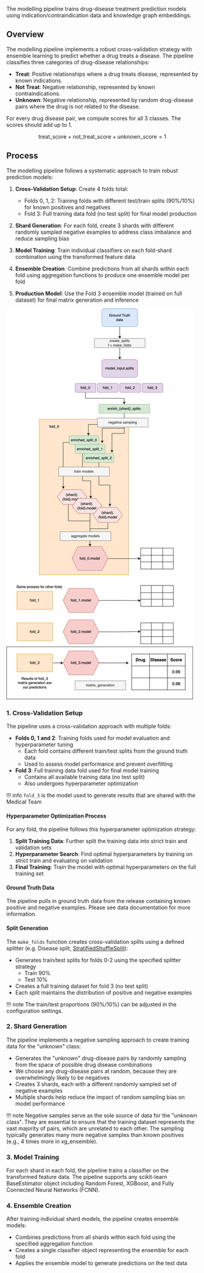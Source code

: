 The modelling pipeline trains drug-disease treatment prediction models using indication/contraindication data and knowledge graph embeddings.

## Overview

The modelling pipeline implements a robust cross-validation strategy with ensemble learning to predict whether a drug treats a disease. The pipeline classifies three categories of drug-disease relationships:

- **Treat**: Positive relationships where a drug treats disease, represented by known indications. 
- **Not Treat**: Negative relationship, represented by known contraindications.
- **Unknown**: Negative relationship, represented by random drug-disease pairs where the drug is not related to the disease.


For every drug disease pair, we compute scores for all 3 classes. The scores should add up to 1. 

$$\text{treat_score} + \text{not_treat_score} + \text{unknown_score} = 1$$

## Process

The modelling pipeline follows a systematic approach to train robust prediction models:

1. **Cross-Validation Setup**: Create 4 folds total:
    - Folds 0, 1, 2: Training folds with different test/train splits (90%/10%) for known positives and negatives
    - Fold 3: Full training data fold (no test split) for final model production

2. **Shard Generation**: For each fold, create 3 shards with different randomly sampled negative examples to address class imbalance and reduce sampling bias

3. **Model Training**: Train individual classifiers on each fold-shard combination using the transformed feature data

4. **Ensemble Creation**: Combine predictions from all shards within each fold using aggregation functions to produce one ensemble model per fold

5. **Production Model**: Use the Fold 3 ensemble model (trained on full dataset) for final matrix generation and inference




![](../../assets/img/modelling_pipeline_docs.drawio.png)



### 1. Cross-Validation Setup

The pipeline uses a cross-validation approach with multiple folds:

- **Folds 0, 1 and 2**: Training folds used for model evaluation and hyperparameter tuning
    - Each fold contains different train/test splits from the ground truth data
    - Used to assess model performance and prevent overfitting
- **Fold 3**: Full training data fold used for final model training
    - Contains all available training data (no test split)
    - Also undergoes hyperparameter optimization

!!! info
    `fold_3` is the model used to generate results that are shared with the Medical Team

#### Hyperparameter Optimization Process

For any fold, the pipeline follows this hyperparameter optimization strategy:

1. **Split Training Data**: Further split the training data into strict train and validation sets
2. **Hyperparameter Search**: Find optimal hyperparameters by training on strict train and evaluating on validation
3. **Final Training**: Train the model with optimal hyperparameters on the full training set

#### Ground Truth Data

The pipeline pulls in ground truth data from the release containing known positive and negative examples. Please see data documentation for more information.
<!-- Add link when it exists -->


#### Split Generation
The `make_folds` function creates cross-validation splits using a defined splitter (e.g. Disease split, [StratifiedShuffleSplit](https://scikit-learn.org/stable/modules/generated/sklearn.model_selection.StratifiedShuffleSplit.html)):
- Generates train/test splits for folds 0-2 using the specified splitter strategy
    - Train 90%
    - Test 10%
- Creates a full training dataset for fold 3 (no test split)
- Each split maintains the distribution of positive and negative examples

!!! note
    The train/test proportions (90%/10%) can be adjusted in the configuration settings.


### 2. Shard Generation

The pipeline implements a negative sampling approach to create training data for the "unknown" class:

- Generates the "unknown" drug-disease pairs by randomly sampling from the space of possible drug disease combinations
- We choose any drug-disease pairs at random, because they are overwhelmingly likely to be negatives
- Creates 3 shards, each with a different randomly sampled set of negative examples
- Multiple shards help reduce the impact of random sampling bias on model performance

!!! note
    Negative samples serve as the sole source of data for the "unknown class". They are essential to ensure that the training dataset represents the vast majority of pairs, which are unrelated to each other. The sampling typically generates many more negative samples than known positives (e.g., 4 times more in xg_ensemble).


### 3. Model Training

For each shard in each fold, the pipeline trains a classifier on the transformed feature data. The pipeline supports any scikit-learn BaseEstimator object including Random Forest, XGBoost, and Fully Connected Neural Networks (FCNN).


### 4. Ensemble Creation

After training individual shard models, the pipeline creates ensemble models:

- Combines predictions from all shards within each fold using the specified aggregation function
- Creates a single classifier object representing the ensemble for each fold
- Applies the ensemble model to generate predictions on the test data



